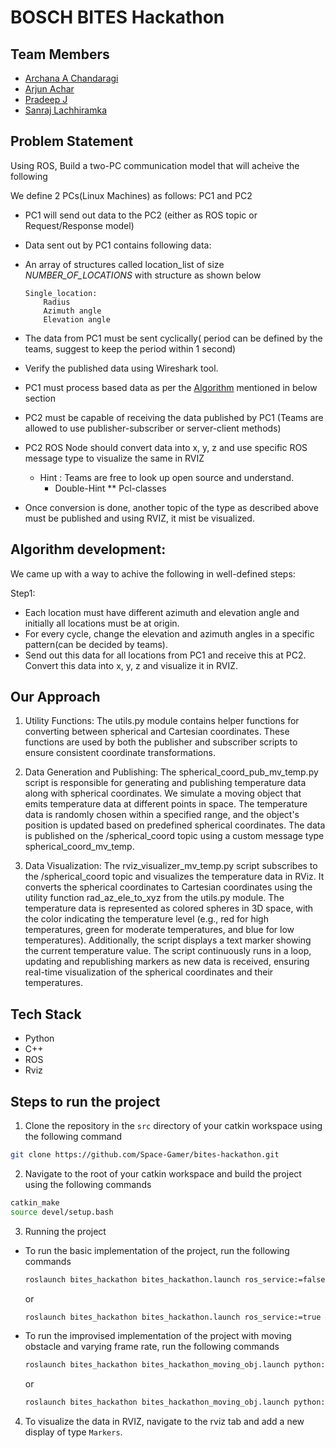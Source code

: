 # BOSCH BITES Hackathon


## Team Members

- [Archana A Chandaragi](https://github.com/Itryok)
- [Arjun Achar](https://github.com/achararjun)
- [Pradeep J](https://github.com/Space-Gamer)
- [Sanraj Lachhiramka](https://github.com/Sanraj-Lachhiramka)


## Problem Statement

Using ROS, Build a two-PC communication model that will acheive the following 

We define 2 PCs(Linux Machines) as follows: PC1 and PC2 
 - PC1 will send out data to the PC2 (either as ROS topic or Request/Response model) 
 - Data sent out by PC1 contains following data:
 - An array of structures called location_list of size _NUMBER_OF_LOCATIONS_ with structure as shown below
	```
    Single_location:
		Radius
		Azimuth angle
		Elevation angle
    ```

 - The data from PC1 must be sent cyclically( period can be defined by the teams, suggest to keep the period within 1 second)
 - Verify the published data using Wireshark tool.
 - PC1 must process based data as per the [Algorithm](#algorithm-development) mentioned in below section
 - PC2 must be capable of receiving the data published by PC1 (Teams are allowed to use publisher-subscriber or server-client methods)
 - PC2 ROS Node should convert data into x, y, z and use specific ROS message type to visualize the same in RVIZ 
	* Hint : Teams are free to look up open source and understand.
        * Double-Hint ** Pcl-classes
 - Once conversion is done, another topic of the type as described above must be published and using RVIZ, it mist be visualized.
 
 ## __Algorithm development__:

We came up with a way to achive the following in well-defined steps:

Step1:
- Each location must have different azimuth and elevation angle and initially all locations must be at origin.
- For every cycle, change the elevation and azimuth angles in a specific pattern(can be decided by teams).
- Send out this data for all locations from PC1 and receive this at PC2. Convert this data into x, y, z and visualize it in RVIZ.

## Our Approach

1. Utility Functions:
The utils.py module contains helper functions for converting between spherical and Cartesian coordinates. These functions are used by both the publisher and subscriber scripts to ensure consistent coordinate transformations.

2. Data Generation and Publishing:
The spherical_coord_pub_mv_temp.py script is responsible for generating and publishing temperature data along with spherical coordinates. We simulate a moving object that emits temperature data at different points in space. The temperature data is randomly chosen within a specified range, and the object's position is updated based on predefined spherical coordinates. The data is published on the /spherical_coord topic using a custom message type spherical_coord_mv_temp.

3. Data Visualization:
The rviz_visualizer_mv_temp.py script subscribes to the /spherical_coord topic and visualizes the temperature data in RViz. It converts the spherical coordinates to Cartesian coordinates using the utility function rad_az_ele_to_xyz from the utils.py module. The temperature data is represented as colored spheres in 3D space, with the color indicating the temperature level (e.g., red for high temperatures, green for moderate temperatures, and blue for low temperatures). Additionally, the script displays a text marker showing the current temperature value. The script continuously runs in a loop, updating and republishing markers as new data is received, ensuring real-time visualization of the spherical coordinates and their temperatures.



## Tech Stack
- Python
- C++
- ROS
- Rviz

## Steps to run the project

1. Clone the repository in the `src` directory of your catkin workspace using the following command
```bash
git clone https://github.com/Space-Gamer/bites-hackathon.git
```
2. Navigate to the root of your catkin workspace and build the project using the following commands
```bash
catkin_make
source devel/setup.bash
```
3. Running the project
- To run the basic implementation of the project, run the following commands
    ```bash
    roslaunch bites_hackathon bites_hackathon.launch ros_service:=false ## For using Publisher-Subscriber model
    ```
    or
    ```bash
    roslaunch bites_hackathon bites_hackathon.launch ros_service:=true ## For using ROS Service model
    ```
- To run the improvised implementation of the project with moving obstacle and varying frame rate, run the following commands
    ```bash
    roslaunch bites_hackathon bites_hackathon_moving_obj.launch python:=true ## For running the python implementation
    ```
    or
    ```bash
    roslaunch bites_hackathon bites_hackathon_moving_obj.launch python:=false ## For running the C++ implementation
    ```

4. To visualize the data in RVIZ, navigate to the rviz tab and add a new display of type `Markers`.
